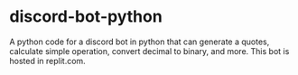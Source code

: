 # discord-bot-python

A python code for a discord bot in python that can generate a quotes, calculate simple operation, convert decimal to binary, and more.
This bot is hosted in replit.com.
